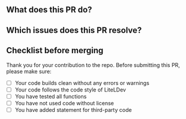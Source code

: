 ## What does this PR do?



## Which issues does this PR resolve?



## Checklist before merging

Thank you for your contribution to the repo. 
Before submitting this PR, please make sure:

- [ ] Your code builds clean without any errors or warnings
- [ ] Your code follows the code style of LiteLDev
- [ ] You have tested all functions
- [ ] You have not used code without license
- [ ] You have added statement for third-party code